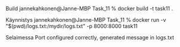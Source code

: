 Build
    jannekahkonen@Janne-MBP Task_11 % docker build -t task11 .  

Käynnistys
    jannekahkonen@Janne-MBP Task_11 % docker run -v "$(pwd)/logs.txt:/mydir/logs.txt" -p 8000:8000 task11

Selaimessa
    Port configured correctly, generated message in logs.txt